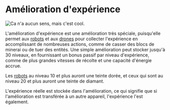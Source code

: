 # Amélioration d'expérience

![Ca n'a aucun sens, mais c'est cool.](oredict:oc:experienceUpgrade)

L'amélioration d'expérience est une amélioration très spéciale, puisqu'elle permet aux [robots](../block/robot.md) et aux [drones](drone.md) pour collecter l'expérience en accomplissant de nombreuses actions, comme de casser des blocs de minerai ou de tuer des entités. Une simple amélioration peut stocker jusqu'à 30 niveaux, en fournissant un bonus passif par niveau d'expérience, comme de plus grandes vitesses de récolte et une capacité d'énergie accrue.

Les [robots](../block/robot.md) au niveau 10 et plus auront une teinte dorée, et ceux qui sont au niveau 20 et plus auront une teinte de diamant.

L'expérience réelle est stockée dans l'amélioration, ce qui signifie que si l'amélioration est transférée à un autre appareil, l'expérience l'est également.
